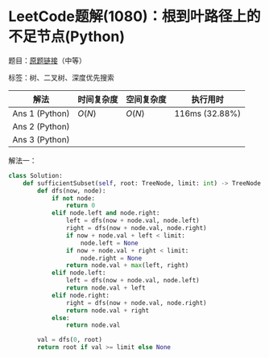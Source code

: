 # LeetCode题解(1080)：根到叶路径上的不足节点(Python)

题目：[原题链接](https://leetcode-cn.com/problems/insufficient-nodes-in-root-to-leaf-paths/)（中等）

标签：树、二叉树、深度优先搜索

| 解法           | 时间复杂度 | 空间复杂度 | 执行用时       |
| -------------- | ---------- | ---------- | -------------- |
| Ans 1 (Python) | $O(N)$     | $O(N)$     | 116ms (32.88%) |
| Ans 2 (Python) |            |            |                |
| Ans 3 (Python) |            |            |                |

解法一：

```python
class Solution:
    def sufficientSubset(self, root: TreeNode, limit: int) -> TreeNode:
        def dfs(now, node):
            if not node:
                return 0
            elif node.left and node.right:
                left = dfs(now + node.val, node.left)
                right = dfs(now + node.val, node.right)
                if now + node.val + left < limit:
                    node.left = None
                if now + node.val + right < limit:
                    node.right = None
                return node.val + max(left, right)
            elif node.left:
                left = dfs(now + node.val, node.left)
                return node.val + left
            elif node.right:
                right = dfs(now + node.val, node.right)
                return node.val + right
            else:
                return node.val

        val = dfs(0, root)
        return root if val >= limit else None
```

